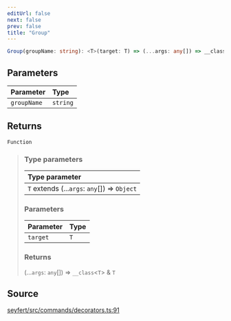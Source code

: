 ```yaml
---
editUrl: false
next: false
prev: false
title: "Group"
---
```


```ts
Group(groupName: string): <T>(target: T) => (...args: any[]) => __class<T> & T
```

## Parameters

| Parameter | Type |
| :------ | :------ |
| `groupName` | `string` |

## Returns

`Function`

> ### Type parameters
>
> | Type parameter |
> | :------ |
> | `T` extends (...`args`: `any`[]) => `Object` |
>
> ### Parameters
>
> | Parameter | Type |
> | :------ | :------ |
> | `target` | `T` |
>
> ### Returns
>
> (...`args`: `any`[]) => `__class`\<`T`\> & `T`
>

## Source

[seyfert/src/commands/decorators.ts:91](https://github.com/potoland/potocuit/blob/fe122a1/src/commands/decorators.ts#L91)
